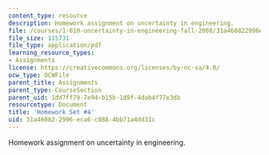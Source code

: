 ```yaml
---
content_type: resource
description: Homework assignment on uncertainty in engineering.
file: /courses/1-010-uncertainty-in-engineering-fall-2008/31a460822996eca6c0884bb71a4dd31c_homework_04.pdf
file_size: 115731
file_type: application/pdf
learning_resource_types:
- Assignments
license: https://creativecommons.org/licenses/by-nc-sa/4.0/
ocw_type: OCWFile
parent_title: Assignments
parent_type: CourseSection
parent_uid: 1dd7ff79-7e94-b15b-1d9f-4dab4f77e3db
resourcetype: Document
title: 'Homework Set #4'
uid: 31a46082-2996-eca6-c088-4bb71a4dd31c
---
```

Homework assignment on uncertainty in engineering.